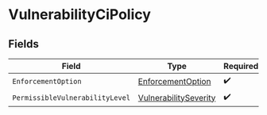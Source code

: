 # VulnerabilityCiPolicy


## Fields

| Field                                                                 | Type                                                                  | Required                                                              | Description                                                           |
| --------------------------------------------------------------------- | --------------------------------------------------------------------- | --------------------------------------------------------------------- | --------------------------------------------------------------------- |
| `EnforcementOption`                                                   | [EnforcementOption](../../models/shared/enforcementoption.md)         | :heavy_check_mark:                                                    | N/A                                                                   |
| `PermissibleVulnerabilityLevel`                                       | [VulnerabilitySeverity](../../models/shared/vulnerabilityseverity.md) | :heavy_check_mark:                                                    | N/A                                                                   |